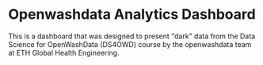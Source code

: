 # Openwashdata Analytics Dashboard 

This is a dashboard that was designed to present "dark" data from the Data Science for OpenWashData (DS4OWD) course by the openwashdata team at ETH Global Health Engineering.
